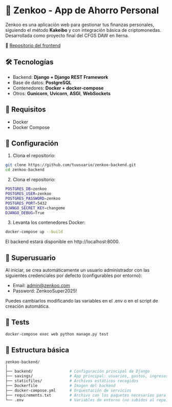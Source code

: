 # 💸 Zenkoo - App de Ahorro Personal

Zenkoo es una aplicación web para gestionar tus finanzas personales, siguiendo el método **Kakeibo** y con integración básica de criptomonedas. Desarrollada como proyecto final del CFGS DAW en Ilerna.

🔗 [Repositorio del frontend](https://github.com/AlbertClemente/zenkoo-frontend)

## 🛠️ Tecnologías

- Backend: **Django + Django REST Framework**
- Base de datos: **PostgreSQL**
- Contenedores: **Docker + docker-compose**
- Otros: **Gunicorn**, **Uvicorn**, **ASGI**, **WebSockets**

## 🚀 Requisitos

- Docker
- Docker Compose

## 🔧 Configuración

1. Clona el repositorio:

```bash
git clone https://github.com/tuusuario/zenkoo-backend.git
cd zenkoo-backend
```

2. Clona el repositorio:

```bash
POSTGRES_DB=zenkoo
POSTGRES_USER=zenkoo
POSTGRES_PASSWORD=zenkoo
POSTGRES_PORT=5432
DJANGO_SECRET_KEY=changeme
DJANGO_DEBUG=True
```

3. Levanta los contenedores Docker:

```bash
docker-compose up --build
```
El backend estará disponible en http://localhost:8000.

## 👤 Superusuario

Al iniciar, se crea automáticamente un usuario administrador con las siguientes credenciales por defecto (configurables por entorno):

- Email: admin@zenkoo.com
- Password: ZenkooSuper2025!

Puedes cambiarlos modificando las variables en el .env o en el script de creación automática.

## 🧪 Tests

```bash
docker-compose exec web python manage.py test
```

## 📂 Estructura básica

```bash
zenkoo-backend/
│
├── backend/                # Configuración principal de Django
├── savings/                # App principal: usuarios, gastos, ingresos, ahorro
├── staticfiles/            # Archivos estáticos recogidos
├── Dockerfile              # Imagen del backend
├── docker-compose.yml      # Orquestación de servicios
├── requirements.txt        # Archivo con los paquetes necesarios para el backend / Docker
└── .env                    # Variables de entorno (no subidos al repo)
```